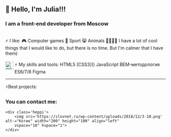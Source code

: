 ## 👋 Hello, I'm Julia!!!
### I am a front-end developer from Moscow

<br />
⚡ I like:
🎮 Computer games
👟 Sport
😸 Animals
🎻🎨🧵🧶 I have a lot of cool things that I would like to do, but there is no time. But I'm calmer that I have them)
<br />
<br />
⚡ My skills and tools:
HTML5
[CSS3](<img align='left' alt='CSS' width='26px' scr='https://itproger.com/img/courses/1476977488.jpg' />)
JavaScript
BEM-методология
ES6/7/8
Figma
<br />
<hr>
⚡Best projects:

### You can contact me:

[][mail.ru]
[][telegrams]

[mail.ru]:juliamish@mail.ru
[telegrams]:@Mishunia



    <div class='heppi'>
        <img src='https://slovnet.ru/wp-content/uploads/2018/12/3-10.png' alt-="Котик" width="200" height="100" align="left"
        vspace="10" hspace="1">
    </div>

<!--
**JuliaMISH/Juliamish** is a ✨ _special_ ✨ repository because its `README.md` (this file) appears on your GitHub profile.
